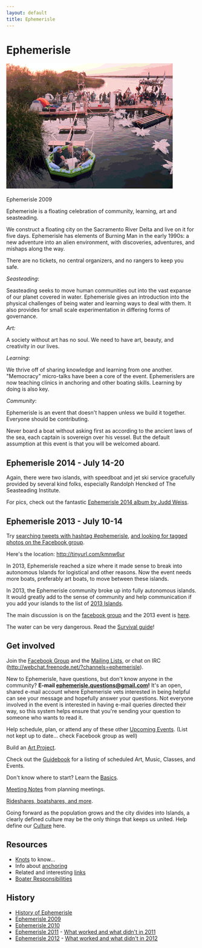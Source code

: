 ```yaml
---
layout: default
title: Ephemerisle
---
```


<!-- Keep this page short and simple! Making it longer won't make people more likely to come. Use subpages, or even better make the ones we already have longer and prettier! -->

Ephemerisle
===========

<div class="thumb tright"><div class="thumbinner" style="width:442px;"><a href="/images/Home-animated-gif.gif" class="image" title="Ephemerisle 2009"><img alt="" src="/images/home-animated-gif.gif" width="440" height="330" border="0" class="thumbimage" /></a>  <div class="thumbcaption"><div class="magnify"><a href="/wiki/File:Home-animated-gif.gif" class="internal" title="Enlarge"><img src="/w/skins/common/images/magnify-clip.png" width="15" height="11" alt="" /></a></div>Ephemerisle 2009</div></div></div>

Ephemerisle is a floating celebration of community, learning, art and
seasteading.

We construct a floating city on the Sacramento River Delta and live on
it for five days. Ephemerisle has elements of Burning Man in the early
1990s: a new adventure into an alien environment, with discoveries,
adventures, and mishaps along the way.

There are no tickets, no central organizers, and no rangers to keep you
safe.

*Seasteading*:

Seasteading seeks to move human communities out into the vast expanse of
our planet covered in water. Ephemerisle gives an introduction into the
physical challenges of being water and learning ways to deal with them.
It also provides for small scale experimentation in differing forms of
governance.

*Art:*

A society without art has no soul. We need to have art, beauty, and
creativity in our lives.

*Learning*:

We thrive off of sharing knowledge and learning from one another.
"Memocracy" micro-talks have been a core of the event. Ephemerislers are
now teaching clinics in anchoring and other boating skills. Learning by
doing is also key.

*Community*:

Ephemerisle is an event that doesn't happen unless we build it together.
Everyone should be contributing.

Never board a boat without asking first as according to the ancient laws
of the sea, each captain is sovereign over his vessel. But the default
assumption at this event is that you will be welcomed aboard.


Ephemerisle 2014 - July 14-20
-----------------------------
Again, there were two islands, with speedboat and jet ski service gracefully provided by several kind folks, especially Randolph Hencked of The Seasteading Institute.

For pics, check out the fantastic [Ephemerisle 2014 album by Judd Weiss](https://www.facebook.com/juddweiss/media_set?set=a.10152695375805763.1073741948.544700762).

Ephemerisle 2013 - July 10-14
-----------------------------

Try [searching tweets with hashtag
\#ephemerisle](https://twitter.com/search?q=%23ephemerisle), [and
looking for tagged photos on the Facebook
group](https://www.facebook.com/events/374789335951171/).

Here's the location: <http://tinyurl.com/kmnw6ur>

In 2013, Ephemerisle reached a size where it made sense to break into
autonomous Islands for logistical and other reasons. Now the event needs
more boats, preferably art boats, to move between these islands.

In 2013, the Ephemerisle community broke up into fully autonomous
islands. It would greatly add to the sense of community and help
communication if you add your islands to the list of [2013
Islands](2013-islands.html).

The main discussion is on the [facebook
group](http://www.facebook.com/groups/notephemerisle/) and the 2013
event is [here](http://www.facebook.com/events/374789335951171/).

The water can be very dangerous. Read the [Survival
guide](survival-guide.html)!

Get involved
------------

Join the [Facebook
Group](http://www.facebook.com/home.php?sk=group_105172679576340) and
the [Mailing Lists](mailing-lists.html), or chat on IRC
([<http://webchat.freenode.net/?channels=ephemerisle>](http://webchat.freenode.net/?channels=ephemerisle)).

New to Ephemerisle, have questions, but don't know anyone in the
community? **E-mail ephemerisle.questions@gmail.com!** It's an open,
shared e-mail account where Ephemerisle vets interested in being helpful
can see your message and hopefully answer your questions. Not everyone
involved in the event is interested in having e-mail queries directed
their way, so this system helps ensure that you're sending your question
to someone who wants to read it.

Help schedule, plan, or attend any of these other [Upcoming
Events](upcoming-events.html). (List not kept up to date... check
Facebook group as well)

Build an [Art Project](art-project.html).

Check out the [Guidebook](guidebook.html) for a listing of scheduled
Art, Music, Classes, and Events.

Don't know where to start? Learn the [Basics](basics.html).

[Meeting Notes](meeting-notes.html) from planning meetings.

[Rideshares, boatshares, and more](coordination-between-attendees.html).

Going forward as the population grows and the city divides into Islands,
a clearly defined culture may be the only things that keeps us united.
Help define our [Culture](culture.html) here.

Resources
---------

-   [Knots](knots.html) to know...
-   Info about [anchoring](anchoring.html)
-   Related and interesting [links](links.html)
-   [Boater Responsibilities](boater-responsibilities.html)

History
-------

-   [History of Ephemerisle](history-of-ephemerisle.html)
-   [Ephemerisle 2009](ephemerisle-2009.html)
-   [Ephemerisle 2010](ephemerisle-2010.html)
-   [Ephemerisle 2011](ephemerisle-2011.html) - [What worked and what
    didn't in 2011](what-worked-and-what-didn't-in-2011.html)
-   [Ephemerisle 2012](ephemerisle-2012.html) - [What worked and what
    didn't in 2012](what-worked-and-what-didn't-in-2012.html)

